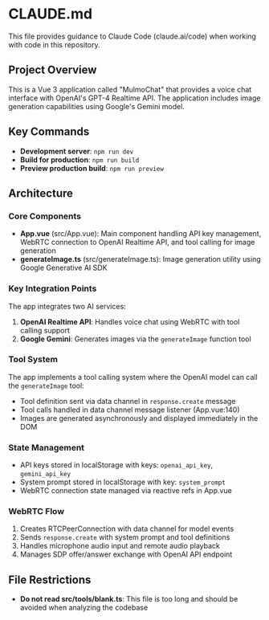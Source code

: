 # CLAUDE.md

This file provides guidance to Claude Code (claude.ai/code) when working with code in this repository.

## Project Overview

This is a Vue 3 application called "MulmoChat" that provides a voice chat interface with OpenAI's GPT-4 Realtime API. The application includes image generation capabilities using Google's Gemini model.

## Key Commands

- **Development server**: `npm run dev`
- **Build for production**: `npm run build` 
- **Preview production build**: `npm run preview`

## Architecture

### Core Components

- **App.vue** (src/App.vue): Main component handling API key management, WebRTC connection to OpenAI Realtime API, and tool calling for image generation
- **generateImage.ts** (src/generateImage.ts): Image generation utility using Google Generative AI SDK

### Key Integration Points

The app integrates two AI services:
1. **OpenAI Realtime API**: Handles voice chat using WebRTC with tool calling support
2. **Google Gemini**: Generates images via the `generateImage` function tool

### Tool System

The app implements a tool calling system where the OpenAI model can call the `generateImage` tool:
- Tool definition sent via data channel in `response.create` message
- Tool calls handled in data channel message listener (App.vue:140)
- Images are generated asynchronously and displayed immediately in the DOM

### State Management

- API keys stored in localStorage with keys: `openai_api_key`, `gemini_api_key`
- System prompt stored in localStorage with key: `system_prompt`
- WebRTC connection state managed via reactive refs in App.vue

### WebRTC Flow

1. Creates RTCPeerConnection with data channel for model events
2. Sends `response.create` with system prompt and tool definitions
3. Handles microphone audio input and remote audio playback
4. Manages SDP offer/answer exchange with OpenAI API endpoint

## File Restrictions

- **Do not read src/tools/blank.ts**: This file is too long and should be avoided when analyzing the codebase